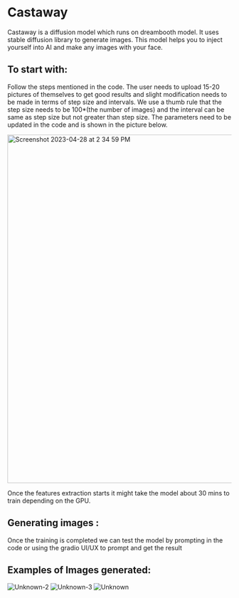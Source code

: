 # Castaway
Castaway is a diffusion model which runs on dreambooth model. It uses stable diffusion library to generate images.
This model helps you to inject yourself into AI and make any images with your face. 

## To start with:
Follow the steps mentioned in the code.
The user needs to upload 15-20 pictures of themselves to get good results and slight modification needs to be made in terms of step size and intervals. 
We use a thumb rule that the step size needs to be 100*(the number of images) and the interval can be same as step size but not greater than step size. 
The parameters need to be updated in the code and is shown in the picture below.

<img width="783" alt="Screenshot 2023-04-28 at 2 34 59 PM" src="https://user-images.githubusercontent.com/92366213/235106096-82bcb21d-b258-4c0c-8deb-9b781db05882.png">

Once the features extraction starts it might take the model about 30 mins to train depending on the GPU. 

## Generating images :

Once the training is completed we can test the model by prompting in the code or using the gradio UI/UX to prompt and get the result 

## Examples of Images generated:

![Unknown-2](https://user-images.githubusercontent.com/92366213/235106827-fac123ed-ae9f-4ee0-8e4a-a9f32ada14a9.png)
![Unknown-3](https://user-images.githubusercontent.com/92366213/235106850-92561ce0-81dd-443f-901e-a9b657d157b6.png)
![Unknown](https://user-images.githubusercontent.com/92366213/235106855-ab31fd00-8b52-4bbc-93dd-faf839c1d3b8.png)

